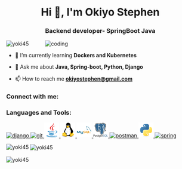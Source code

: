 
<h1 align="center">Hi 👋, I'm Okiyo Stephen</h1>
<h3 align="center">Backend developer- SpringBoot Java</h3>
<img align="right" alt="coding" width ="400" src ="https://codersera.com/blog/wp-content/uploads/2019/07/BLOG-23-L-3.jpg">

<p align="left"> <img src="https://komarev.com/ghpvc/?username=yoki45&label=Profile%20views&color=0e75b6&style=flat" alt="yoki45" /> </p>

- 🌱 I’m currently learning **Dockers and Kubernetes**

- 💬 Ask me about **Java, Spring-boot, Python, Django**

- 📫 How to reach me **okiyostephen@gmail.com**

<h3 align="left"> Connect with me: </h3>
<p align="left">
</p>

<h3 align="left">Languages and Tools:</h3>
<p align="left"> <a href="https://www.djangoproject.com/" target="_blank" rel="noreferrer"> <img src="https://cdn.worldvectorlogo.com/logos/django.svg" alt="django" width="40" height="40"/> </a> <a href="https://git-scm.com/" target="_blank" rel="noreferrer"> <img src="https://www.vectorlogo.zone/logos/git-scm/git-scm-icon.svg" alt="git" width="40" height="40"/> </a> <a href="https://www.java.com" target="_blank" rel="noreferrer"> <img src="https://raw.githubusercontent.com/devicons/devicon/master/icons/java/java-original.svg" alt="java" width="40" height="40"/> </a> <a href="https://www.linux.org/" target="_blank" rel="noreferrer"> <img src="https://raw.githubusercontent.com/devicons/devicon/master/icons/linux/linux-original.svg" alt="linux" width="40" height="40"/> </a> <a href="https://www.mysql.com/" target="_blank" rel="noreferrer"> <img src="https://raw.githubusercontent.com/devicons/devicon/master/icons/mysql/mysql-original-wordmark.svg" alt="mysql" width="40" height="40"/> </a> <a href="https://www.postgresql.org" target="_blank" rel="noreferrer"> <img src="https://raw.githubusercontent.com/devicons/devicon/master/icons/postgresql/postgresql-original-wordmark.svg" alt="postgresql" width="40" height="40"/> </a> <a href="https://postman.com" target="_blank" rel="noreferrer"> <img src="https://www.vectorlogo.zone/logos/getpostman/getpostman-icon.svg" alt="postman" width="40" height="40"/> </a> <a href="https://www.python.org" target="_blank" rel="noreferrer"> <img src="https://raw.githubusercontent.com/devicons/devicon/master/icons/python/python-original.svg" alt="python" width="40" height="40"/> </a> <a href="https://spring.io/" target="_blank" rel="noreferrer"> <img src="https://www.vectorlogo.zone/logos/springio/springio-icon.svg" alt="spring" width="40" height="40"/> </a> </p>

<p><img align="left" src="https://github-readme-stats.vercel.app/api/top-langs?username=yoki45&show_icons=true&locale=en&layout=compact" alt="yoki45" /></p>

<p>&nbsp;<img align="center" src="https://github-readme-stats.vercel.app/api?username=yoki45&show_icons=true&locale=en" alt="yoki45" /></p>

<p><img align="center" src="https://github-readme-streak-stats.herokuapp.com/?user=yoki45&" alt="yoki45" /></p>
